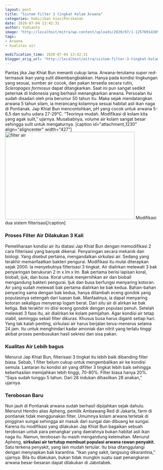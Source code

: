 ```yaml
---
layout: post
title: "Sistem Filter 3 tingkat Kolam Arwana"
categories: hobi|ikan hias|Perikanan
date: 2020-07-04 13:42:31
author: Yudianto
image: "http://localhost/mitra/wp-content/uploads/2020/07/1-12576914389p8I.jpg"
tags:
- Arwana
- kualitas air

modification_time: 2020-07-04 13:42:31
blogger_orig_url: "http://localhost/mitra/sistem-filter-3-tingkat-kolam-arwana.html"
---
```


Pantas jika Jap Khiat Bun menanti cukup lama. Arwana-terutama <em>super red</em>-termasuk ikan yang sulit dikembangbiakkan. Hanya pada kondisi lingkungan yang sesuai, sumber air cocok, dan pakan tersedia secara rutin, <em>Scleropages formosus</em> dapat ditangkarkan. Saat ini pun sangat sedikit peternak di Indonesia yang berhasil menangkarkan arwana.
Persoalan itu sudah disadari oleh pria berumur 50 tahun itu. Maka sejak mendatangkan arwana 5 tahun silam, ia merancang kolamnya sesuai habitat asli ikan naga di Pontianak. Jap Khiat Bun mencontohkan, pH yang cocok untuk arwana 5-6,5 dan suhu udara 27-29°C. “Teorinya mudah. Modifikasi di kolam kita yang agak sulit,” ujarnya. Musababnya, volume air kolam sangat besar sehingga sulit untuk mengaturnya.
[caption id="attachment_1230" align="aligncenter" width="427"]<img class="wp-image-1230" src="http://127.0.0.1/mitra/wp-content/uploads/2020/07/1-12576914389p8I_987x800.jpg" alt="filter air" width="427" height="288" /> Modifikasi dua sistem filterisasi[/caption]
<h3>Proses Filter Air Dilakukan 3 Kali</h3>
Pemeliharaan kondisi air itu diatasi Jap Khiat Bun dengan memodifikasi 2 cara filterisasi yang banyak dikenal. Penyaringan secara mekanik dan biologi. Yang disebut pertama, mengandalkan sirkulasi air. Sedang yang terakhir memanfaatkan bakteri pengurai.
Modifikasi itu mulai diterapkan sejak 2000. Ia menyebutnya filterisasi 3 tingkat. Air dialirkan melewati 3 bak penyaringan berukuran 2 m x lm x lm. Bak pertama berisi lapisan koral, bioball, ijuk, dan busa. Koral untuk menjernihkan air dan bioball mengandung bakteri pengurai. Ijuk dan busa berfungsi menyaring kotoran.
Air yang sudah melewati bak pertama dialirkan ke bak kedua. Bahan-bahan penyaring sama dengan bak kedua, hanya ditambah eceng gondok yang populasinya setengah dari luasan bak. Manfaatnya, ia dapat menyaring kotoran sekaligus menyerap logam berat. Dari situ air di alirkan ke bak ketiga. Bak terakhir ini diisi eceng gondok dengan populasi penuh. Setelah melewati 3 fase itu, air dialirkan ke kolam pemijahan.
Agar kondisi air tetap stabil, seminggu sekali filter dikuras. Khusus busa harus diganti setiap hari. Yang tak kalah penting, sirkulasi air harus berjalan terus-menerus selama 24 jam. Itu untuk menghindari kadar amoniak dan nitrit yang terlalu tinggi akibat proses pembusukan hasil sekresi dan sisa pakan.
<h3>Kualitas Air Lebih bagus</h3>
Menurut Jap Khiat Bun, filterisasi 3 tingkat itu lebih baik dibanding filter biasa. Sebab, 1 filter belum cukup untuk mengembalikan air ke kondisi semula.
Lantaran itu kondisi air yang difilter 3 tingkat lebih baik sehingga keberhasilan memijahkan lebih tinggi, 70-80%. Filter biasa hanya 20%. “Saya sudah tunggu 5 tahun. Dari 28 indukan dihasilkan 28 anakan,” ujarnya.
<h3>Terobosan Baru</h3>
Nun jauh di Pontianak arwana sudah berhasil dipijahkan sejak dahulu. Menurut Hendro alias Apheng, pemilik Ambawang Red di Jakarta, farm di pontianak tidak menggunakan filter. Umumnya kolam arwana terletak di pinggiran sungai sehingga air masuk dari sungai dan dibuang ke sungai.
Karena itu modifikasi yang dilakukan Jap Khiat Bun bagaikan sebuah terobosan untuk para penangkar yang daerahnya bukan habitat asli
ikan naga itu. Namun, terobosan itu masih mengandung kelemahan. Menurut Apheng, <strong>sirkulasi air tertutup membuat populasi arwana rawan penyakit</strong>. Satu terkena penyakit, yang lain mudah tertular.
Itu bisa ditanggulangi dengan menyiapkan bak karantina. “Ikan yang sakit, langsung dikarantina,” ujarnya. Bila itu dilakukan, bukan tidak mungkin suatu saat penangkaran arwana besar-besaran dapat dilakukan di Jabotabek.
